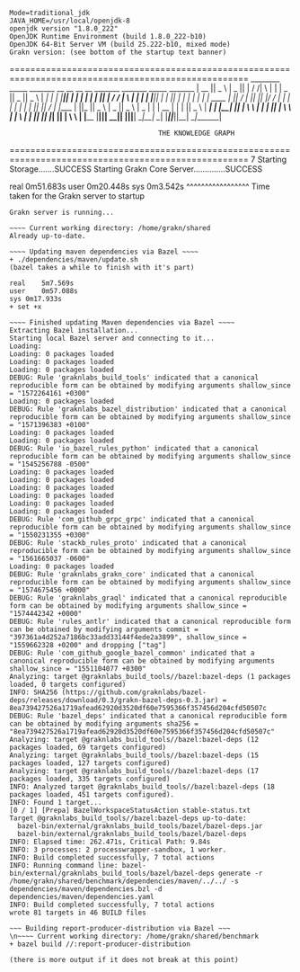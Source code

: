 ~~~~~~~~~~~~~~~~~~~~~~~~~~~~~~~~~~~~~~~~~~~~~~~~~~~~~~~~~~~~~~~~~~~~~~~~~~
Mode=traditional_jdk
JAVA_HOME=/usr/local/openjdk-8
openjdk version "1.8.0_222"
OpenJDK Runtime Environment (build 1.8.0_222-b10)
OpenJDK 64-Bit Server VM (build 25.222-b10, mixed mode)
Grakn version: (see bottom of the startup text banner)
~~~~~~~~~~~~~~~~~~~~~~~~~~~~~~~~~~~~~~~~~~~~~~~~~~~~~~~~~~~~~~~~~~~~~~~~~~
====================================================================================================
      ________  _____     _______  __    __  __    __      _______  _______  _____     _______
     |   __   ||   _  \  |   _   ||  |  /  /|  \  |  |    |   _   ||   _   ||   _  \  |   ____|
     |  |  |__||  | |  | |  | |  ||  | /  / |   \ |  |    |  | |__||  | |  ||  | |  | |  |
     |  | ____ |  |_| /  |  |_|  ||  |/  /  |    \|  |    |  |     |  | |  ||  |_| /  |  |____
     |  ||_   ||   _  \  |   _   ||   _  \  |   _    |    |  |  __ |  | |  ||   _  \  |   ____|
     |  |__|  ||  | \  \ |  | |  ||  | \  \ |  | \   |    |  |_|  ||  |_|  ||  | \  \ |  |____
     |________||__|  \__\|__| |__||__|  \__\|__|  \__|    |_______||_______||__|  \__\|_______|

                                         THE KNOWLEDGE GRAPH
====================================================================================================
                                                                                      7
Starting Storage.......SUCCESS
Starting Grakn Core Server..............SUCCESS

real	0m51.683s
user	0m20.448s
sys	0m3.542s
^^^^^^^^^^^^^^^^^ Time taken for the Grakn server to startup
~~~~~~~~~~~~~~~~~~~~~~~~~~~~~~~~~~~~~~~~~~~~~~~~~~~~~~~~~~~~~~~~~~~~~~~~~~
Grakn server is running...

~~~~ Current working directory: /home/grakn/shared
Already up-to-date.

~~~~ Updating maven dependencies via Bazel ~~~~
+ ./dependencies/maven/update.sh
(bazel takes a while to finish with it's part)

real    5m7.569s
user    0m57.088s
sys 0m17.933s
+ set +x

~~~~ Finished updating Maven dependencies via Bazel ~~~~
Extracting Bazel installation...
Starting local Bazel server and connecting to it...
Loading:
Loading: 0 packages loaded
Loading: 0 packages loaded
Loading: 0 packages loaded
DEBUG: Rule 'graknlabs_build_tools' indicated that a canonical reproducible form can be obtained by modifying arguments shallow_since = "1572264161 +0300"
Loading: 0 packages loaded
DEBUG: Rule 'graknlabs_bazel_distribution' indicated that a canonical reproducible form can be obtained by modifying arguments shallow_since = "1571396383 +0100"
Loading: 0 packages loaded
Loading: 0 packages loaded
DEBUG: Rule 'io_bazel_rules_python' indicated that a canonical reproducible form can be obtained by modifying arguments shallow_since = "1545256788 -0500"
Loading: 0 packages loaded
Loading: 0 packages loaded
Loading: 0 packages loaded
Loading: 0 packages loaded
Loading: 0 packages loaded
Loading: 0 packages loaded
DEBUG: Rule 'com_github_grpc_grpc' indicated that a canonical reproducible form can be obtained by modifying arguments shallow_since = "1550231355 +0300"
DEBUG: Rule 'stackb_rules_proto' indicated that a canonical reproducible form can be obtained by modifying arguments shallow_since = "1561665037 -0600"
Loading: 0 packages loaded
DEBUG: Rule 'graknlabs_grakn_core' indicated that a canonical reproducible form can be obtained by modifying arguments shallow_since = "1574675456 +0000"
DEBUG: Rule 'graknlabs_graql' indicated that a canonical reproducible form can be obtained by modifying arguments shallow_since = "1574442342 +0000"
DEBUG: Rule 'rules_antlr' indicated that a canonical reproducible form can be obtained by modifying arguments commit = "397361a4d252a7186bc33add33144f4ede2a3899", shallow_since = "1559662328 +0200" and dropping ["tag"]
DEBUG: Rule 'com_github_google_bazel_common' indicated that a canonical reproducible form can be obtained by modifying arguments shallow_since = "1551104077 +0300"
Analyzing: target @graknlabs_build_tools//bazel:bazel-deps (1 packages loaded, 0 targets configured)
INFO: SHA256 (https://github.com/graknlabs/bazel-deps/releases/download/0.3/grakn-bazel-deps-0.3.jar) = 8ea739427526a1719afead62920d3520df60e7595366f357456d204cfd50507c
DEBUG: Rule 'bazel_deps' indicated that a canonical reproducible form can be obtained by modifying arguments sha256 = "8ea739427526a1719afead62920d3520df60e7595366f357456d204cfd50507c"
Analyzing: target @graknlabs_build_tools//bazel:bazel-deps (12 packages loaded, 69 targets configured)
Analyzing: target @graknlabs_build_tools//bazel:bazel-deps (15 packages loaded, 127 targets configured)
Analyzing: target @graknlabs_build_tools//bazel:bazel-deps (17 packages loaded, 335 targets configured)
INFO: Analyzed target @graknlabs_build_tools//bazel:bazel-deps (18 packages loaded, 451 targets configured).
INFO: Found 1 target...
[0 / 1] [Prepa] BazelWorkspaceStatusAction stable-status.txt
Target @graknlabs_build_tools//bazel:bazel-deps up-to-date:
  bazel-bin/external/graknlabs_build_tools/bazel/bazel-deps.jar
  bazel-bin/external/graknlabs_build_tools/bazel/bazel-deps
INFO: Elapsed time: 262.471s, Critical Path: 9.84s
INFO: 3 processes: 2 processwrapper-sandbox, 1 worker.
INFO: Build completed successfully, 7 total actions
INFO: Running command line: bazel-bin/external/graknlabs_build_tools/bazel/bazel-deps generate -r /home/grakn/shared/benchmark/dependencies/maven/../../ -s dependencies/maven/dependencies.bzl -d dependencies/maven/dependencies.yaml
INFO: Build completed successfully, 7 total actions
wrote 81 targets in 46 BUILD files

~~~ Building report-producer-distribution via Bazel ~~~
\n~~~~ Current working directory: /home/grakn/shared/benchmark
+ bazel build //:report-producer-distribution

(there is more output if it does not break at this point)